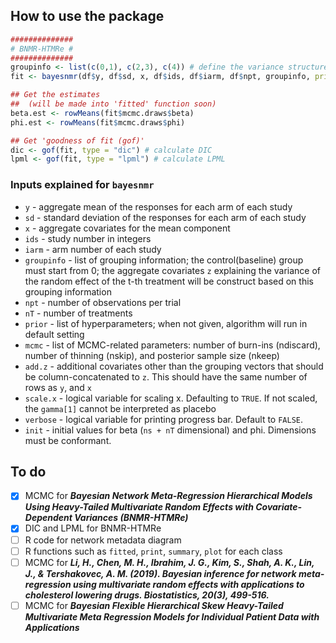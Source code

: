 ## How to use the package
```r
##############
# BNMR-HTMRe #
##############
groupinfo <- list(c(0,1), c(2,3), c(4)) # define the variance structure
fit <- bayesnmr(df$y, df$sd, x, df$ids, df$iarm, df$npt, groupinfo, prior = list(c01=1.0e05, c02=4, nu=3), mcmc=list(ndiscard=2500,nskip=1,nkeep=10000), init = list(beta = c(beta_true, gamma_true), sig2 = sig2_true))

## Get the estimates
##  (will be made into 'fitted' function soon)
beta.est <- rowMeans(fit$mcmc.draws$beta)
phi.est <- rowMeans(fit$mcmc.draws$phi)

## Get 'goodness of fit (gof)'
dic <- gof(fit, type = "dic") # calculate DIC
lpml <- gof(fit, type = "lpml") # calculate LPML
```

### Inputs explained for `bayesnmr`

* `y` - aggregate mean of the responses for each arm of each study
* `sd` - standard deviation of the responses for each arm of each study
* `x` - aggregate covariates for the mean component
* `ids` - study number in integers
* `iarm` - arm number of each study
* `groupinfo` - list of grouping information; the control(baseline) group must start from 0; the aggregate covariates `z` explaining the variance of the random effect of the t-th treatment will be construct based on this grouping information
* `npt` - number of observations per trial
* `nT` - number of treatments
* `prior` - list of hyperparameters; when not given, algorithm will run in default setting
* `mcmc` - list of MCMC-related parameters: number of burn-ins (ndiscard), number of thinning (nskip), and posterior sample size (nkeep)
* `add.z` - additional covariates other than the grouping vectors that should be column-concatenated to `z`. This should have the same number of rows as `y`, and `x`
* `scale.x` - logical variable for scaling x. Defaulting to `TRUE`. If not scaled, the `gamma[1]` cannot be interpreted as placebo
* `verbose` - logical variable for printing progress bar. Default to `FALSE`.
* `init` - initial values for beta (`ns + nT` dimensional) and phi. Dimensions must be conformant.

## To do

- [x] MCMC for ***Bayesian Network Meta-Regression Hierarchical Models Using Heavy-Tailed Multivariate Random Effects with Covariate-Dependent Variances (BNMR-HTMRe)***
- [x] DIC and LPML for BNMR-HTMRe
- [ ] R code for network metadata diagram
- [ ] R functions such as `fitted`, `print`, `summary`, `plot` for each class
- [ ] MCMC for ***Li, H., Chen, M. H., Ibrahim, J. G., Kim, S., Shah, A. K., Lin, J., & Tershakovec, A. M. (2019). Bayesian inference for network meta-regression using multivariate random effects with applications to cholesterol lowering drugs. Biostatistics, 20(3), 499-516.***
- [ ] MCMC for ***Bayesian Flexible Hierarchical Skew Heavy-Tailed Multivariate Meta Regression Models for Individual Patient Data with Applications***
